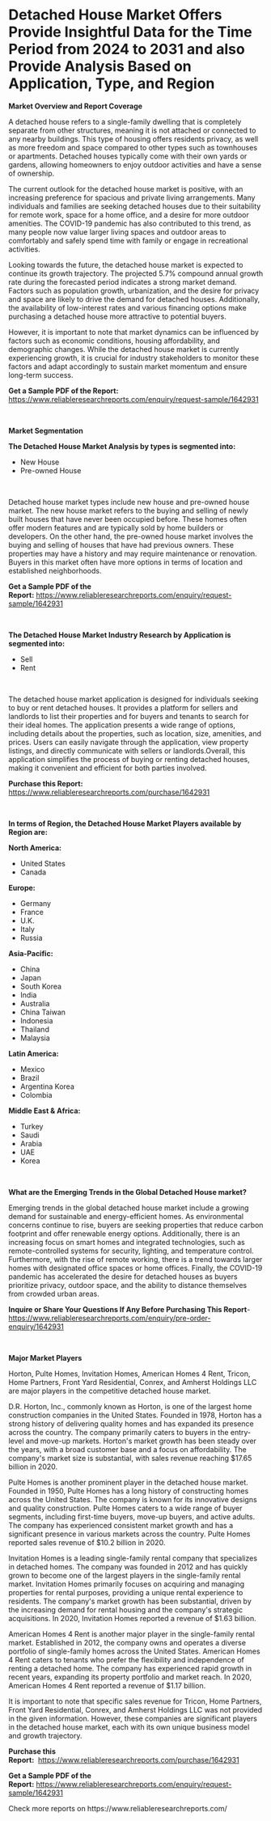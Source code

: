 <p><h1>Detached House Market Offers Provide Insightful Data for the Time Period from 2024 to 2031 and also Provide Analysis Based on Application, Type, and Region</h1></p><p><strong>Market Overview and Report Coverage</strong></p>
<p><p>A detached house refers to a single-family dwelling that is completely separate from other structures, meaning it is not attached or connected to any nearby buildings. This type of housing offers residents privacy, as well as more freedom and space compared to other types such as townhouses or apartments. Detached houses typically come with their own yards or gardens, allowing homeowners to enjoy outdoor activities and have a sense of ownership.</p><p>The current outlook for the detached house market is positive, with an increasing preference for spacious and private living arrangements. Many individuals and families are seeking detached houses due to their suitability for remote work, space for a home office, and a desire for more outdoor amenities. The COVID-19 pandemic has also contributed to this trend, as many people now value larger living spaces and outdoor areas to comfortably and safely spend time with family or engage in recreational activities.</p><p>Looking towards the future, the detached house market is expected to continue its growth trajectory. The projected 5.7% compound annual growth rate during the forecasted period indicates a strong market demand. Factors such as population growth, urbanization, and the desire for privacy and space are likely to drive the demand for detached houses. Additionally, the availability of low-interest rates and various financing options make purchasing a detached house more attractive to potential buyers.</p><p>However, it is important to note that market dynamics can be influenced by factors such as economic conditions, housing affordability, and demographic changes. While the detached house market is currently experiencing growth, it is crucial for industry stakeholders to monitor these factors and adapt accordingly to sustain market momentum and ensure long-term success.</p></p>
<p><strong>Get a Sample PDF of the Report:</strong> <a href="https://www.reliableresearchreports.com/enquiry/request-sample/1642931">https://www.reliableresearchreports.com/enquiry/request-sample/1642931</a></p>
<p>&nbsp;</p>
<p><strong>Market Segmentation</strong></p>
<p><strong>The Detached House Market Analysis by types is segmented into:</strong></p>
<p><ul><li>New House</li><li>Pre-owned House</li></ul></p>
<p>&nbsp;</p>
<p><p>Detached house market types include new house and pre-owned house market. The new house market refers to the buying and selling of newly built houses that have never been occupied before. These homes often offer modern features and are typically sold by home builders or developers. On the other hand, the pre-owned house market involves the buying and selling of houses that have had previous owners. These properties may have a history and may require maintenance or renovation. Buyers in this market often have more options in terms of location and established neighborhoods.</p></p>
<p><strong>Get a Sample PDF of the Report:</strong>&nbsp;<a href="https://www.reliableresearchreports.com/enquiry/request-sample/1642931">https://www.reliableresearchreports.com/enquiry/request-sample/1642931</a></p>
<p>&nbsp;</p>
<p><strong>The Detached House Market Industry Research by Application is segmented into:</strong></p>
<p><ul><li>Sell</li><li>Rent</li></ul></p>
<p>&nbsp;</p>
<p><p>The detached house market application is designed for individuals seeking to buy or rent detached houses. It provides a platform for sellers and landlords to list their properties and for buyers and tenants to search for their ideal homes. The application presents a wide range of options, including details about the properties, such as location, size, amenities, and prices. Users can easily navigate through the application, view property listings, and directly communicate with sellers or landlords.Overall, this application simplifies the process of buying or renting detached houses, making it convenient and efficient for both parties involved.</p></p>
<p><strong>Purchase this Report:</strong>&nbsp; <a href="https://www.reliableresearchreports.com/purchase/1642931">https://www.reliableresearchreports.com/purchase/1642931</a></p>
<p>&nbsp;</p>
<p><strong>In terms of Region, the Detached House Market Players available by Region are:</strong></p>
<p>
    <p> <strong> North America: </strong>
        <ul>
            <li>United States</li>
            <li>Canada</li>
        </ul>
        </p> 
    <p> <strong> Europe: </strong>
        <ul>
            <li>Germany</li>
            <li>France</li>
            <li>U.K.</li>
            <li>Italy</li>
            <li>Russia</li>
        </ul>
        </p> 
    <p> <strong> Asia-Pacific: </strong>
        <ul>
            <li>China</li>
            <li>Japan</li>
            <li>South Korea</li>
            <li>India</li>
            <li>Australia</li>
            <li>China Taiwan</li>
            <li>Indonesia</li>
            <li>Thailand</li>
            <li>Malaysia</li>
        </ul>
        </p> 
    <p> <strong> Latin America: </strong>
        <ul>
            <li>Mexico</li>
            <li>Brazil</li>
            <li>Argentina Korea</li>
            <li>Colombia</li>
        </ul>
        </p> 
    <p> <strong> Middle East & Africa: </strong>
        <ul>
            <li>Turkey</li>
            <li>Saudi</li>
            <li>Arabia</li>
            <li>UAE</li>
            <li>Korea</li>
        </ul>
    </p>
    </p>
<p>&nbsp;</p>
<p><strong>What are the Emerging Trends in the Global Detached House market?</strong></p>
<p><p>Emerging trends in the global detached house market include a growing demand for sustainable and energy-efficient homes. As environmental concerns continue to rise, buyers are seeking properties that reduce carbon footprint and offer renewable energy options. Additionally, there is an increasing focus on smart homes and integrated technologies, such as remote-controlled systems for security, lighting, and temperature control. Furthermore, with the rise of remote working, there is a trend towards larger homes with designated office spaces or home offices. Finally, the COVID-19 pandemic has accelerated the desire for detached houses as buyers prioritize privacy, outdoor space, and the ability to distance themselves from crowded urban areas.</p></p>
<p><strong>Inquire or Share Your Questions If Any Before Purchasing This Report</strong>- <a href="https://www.reliableresearchreports.com/enquiry/pre-order-enquiry/1642931">https://www.reliableresearchreports.com/enquiry/pre-order-enquiry/1642931</a></p>
<p>&nbsp;</p>
<p><strong>Major Market Players</strong></p>
<p><p>Horton, Pulte Homes, Invitation Homes, American Homes 4 Rent, Tricon, Home Partners, Front Yard Residential, Conrex, and Amherst Holdings LLC are major players in the competitive detached house market. </p><p>D.R. Horton, Inc., commonly known as Horton, is one of the largest home construction companies in the United States. Founded in 1978, Horton has a strong history of delivering quality homes and has expanded its presence across the country. The company primarily caters to buyers in the entry-level and move-up markets. Horton's market growth has been steady over the years, with a broad customer base and a focus on affordability. The company's market size is substantial, with sales revenue reaching $17.65 billion in 2020.</p><p>Pulte Homes is another prominent player in the detached house market. Founded in 1950, Pulte Homes has a long history of constructing homes across the United States. The company is known for its innovative designs and quality construction. Pulte Homes caters to a wide range of buyer segments, including first-time buyers, move-up buyers, and active adults. The company has experienced consistent market growth and has a significant presence in various markets across the country. Pulte Homes reported sales revenue of $10.2 billion in 2020.</p><p>Invitation Homes is a leading single-family rental company that specializes in detached homes. The company was founded in 2012 and has quickly grown to become one of the largest players in the single-family rental market. Invitation Homes primarily focuses on acquiring and managing properties for rental purposes, providing a unique rental experience to residents. The company's market growth has been substantial, driven by the increasing demand for rental housing and the company's strategic acquisitions. In 2020, Invitation Homes reported a revenue of $1.63 billion.</p><p>American Homes 4 Rent is another major player in the single-family rental market. Established in 2012, the company owns and operates a diverse portfolio of single-family homes across the United States. American Homes 4 Rent caters to tenants who prefer the flexibility and independence of renting a detached home. The company has experienced rapid growth in recent years, expanding its property portfolio and market reach. In 2020, American Homes 4 Rent reported a revenue of $1.17 billion.</p><p>It is important to note that specific sales revenue for Tricon, Home Partners, Front Yard Residential, Conrex, and Amherst Holdings LLC was not provided in the given information. However, these companies are significant players in the detached house market, each with its own unique business model and growth trajectory.</p></p>
<p><strong>Purchase this Report:</strong>&nbsp;&nbsp;<a href="https://www.reliableresearchreports.com/purchase/1642931">https://www.reliableresearchreports.com/purchase/1642931</a></p>
<p></p>
<p><strong>Get a Sample PDF of the Report:</strong>&nbsp;<a href="https://www.reliableresearchreports.com/enquiry/request-sample/1642931">https://www.reliableresearchreports.com/enquiry/request-sample/1642931</a></p>
<p>Check more reports on https://www.reliableresearchreports.com/</p>